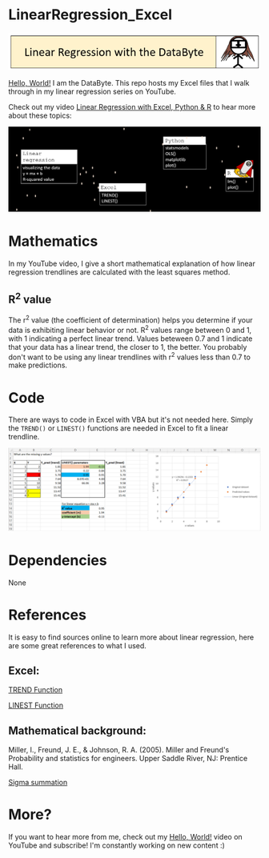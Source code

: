 # LinearRegression_Excel

![Header](Images/Header_LinearRegression.PNG)

[Hello, World!](https://www.youtube.com/watch?v=MrEkwt-wZ5w) I am the DataByte. This repo hosts my Excel files that I walk through in my linear regression series on YouTube. 

Check out my video [Linear Regression with Excel, Python & R](https://www.youtube.com/watch?v=yWoRWu5FUZQ) to hear more about these topics:

![Overview](Images/Overview.PNG)

# Mathematics

In my YouTube video, I give a short mathematical explanation of how linear regression trendlines are calculated with the least squares method. 

## R<sup>2</sup> value 

The r<sup>2</sup> value (the coefficient of determination) helps you determine if your data is exhibiting linear behavior or not. R<sup>2</sup> values range between 0 and 1, with 1 indicating a perfect linear trend. Values beteween 0.7 and 1 indicate that your data has a linear trend, the closer to 1, the better. You probably don't want to be using any linear trendlines with r<sup>2</sup> values less than 0.7 to make predictions. 

# Code

There are ways to code in Excel with VBA but it's not needed here. Simply the `TREND()` or `LINEST()` functions are needed in Excel to fit a linear trendline.   

![Excel_screenshot](Images/Excel_Screenshot.PNG) 

# Dependencies

None

# References

It is easy to find sources online to learn more about linear regression, here are some great references to what I used. 

## Excel:

[TREND Function](https://support.microsoft.com/en-gb/office/trend-function-e2f135f0-8827-4096-9873-9a7cf7b51ef1)

[LINEST Function](https://support.microsoft.com/en-us/office/linest-function-84d7d0d9-6e50-4101-977a-fa7abf772b6d)

## Mathematical background: 

Miller, I., Freund, J. E., & Johnson, R. A. (2005). Miller and Freund's Probability and statistics for engineers. Upper Saddle River, NJ: Prentice Hall.

[Sigma summation](http://www.columbia.edu/itc/sipa/math/summation.html)

# More?

If you want to hear more from me, check out my [Hello, World!](https://www.youtube.com/watch?v=MrEkwt-wZ5w) video on YouTube and subscribe! I'm constantly working on new content :) 
